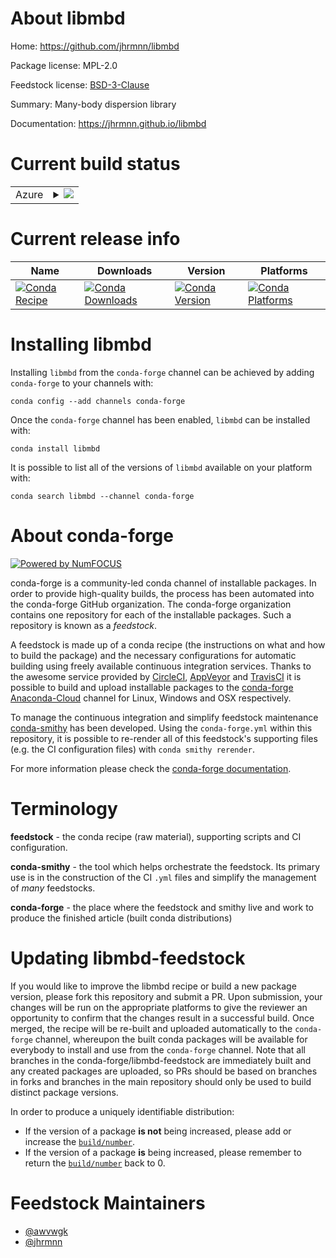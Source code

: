 About libmbd
============

Home: https://github.com/jhrmnn/libmbd

Package license: MPL-2.0

Feedstock license: [BSD-3-Clause](https://github.com/conda-forge/libmbd-feedstock/blob/master/LICENSE.txt)

Summary: Many-body dispersion library

Documentation: https://jhrmnn.github.io/libmbd

Current build status
====================


<table>
    
  <tr>
    <td>Azure</td>
    <td>
      <details>
        <summary>
          <a href="https://dev.azure.com/conda-forge/feedstock-builds/_build/latest?definitionId=10403&branchName=master">
            <img src="https://dev.azure.com/conda-forge/feedstock-builds/_apis/build/status/libmbd-feedstock?branchName=master">
          </a>
        </summary>
        <table>
          <thead><tr><th>Variant</th><th>Status</th></tr></thead>
          <tbody><tr>
              <td>linux_64_fortran_compiler_version7mpimpich</td>
              <td>
                <a href="https://dev.azure.com/conda-forge/feedstock-builds/_build/latest?definitionId=10403&branchName=master">
                  <img src="https://dev.azure.com/conda-forge/feedstock-builds/_apis/build/status/libmbd-feedstock?branchName=master&jobName=linux&configuration=linux_64_fortran_compiler_version7mpimpich" alt="variant">
                </a>
              </td>
            </tr><tr>
              <td>linux_64_fortran_compiler_version7mpinompi</td>
              <td>
                <a href="https://dev.azure.com/conda-forge/feedstock-builds/_build/latest?definitionId=10403&branchName=master">
                  <img src="https://dev.azure.com/conda-forge/feedstock-builds/_apis/build/status/libmbd-feedstock?branchName=master&jobName=linux&configuration=linux_64_fortran_compiler_version7mpinompi" alt="variant">
                </a>
              </td>
            </tr><tr>
              <td>linux_64_fortran_compiler_version7mpiopenmpi</td>
              <td>
                <a href="https://dev.azure.com/conda-forge/feedstock-builds/_build/latest?definitionId=10403&branchName=master">
                  <img src="https://dev.azure.com/conda-forge/feedstock-builds/_apis/build/status/libmbd-feedstock?branchName=master&jobName=linux&configuration=linux_64_fortran_compiler_version7mpiopenmpi" alt="variant">
                </a>
              </td>
            </tr><tr>
              <td>linux_64_fortran_compiler_version9mpimpich</td>
              <td>
                <a href="https://dev.azure.com/conda-forge/feedstock-builds/_build/latest?definitionId=10403&branchName=master">
                  <img src="https://dev.azure.com/conda-forge/feedstock-builds/_apis/build/status/libmbd-feedstock?branchName=master&jobName=linux&configuration=linux_64_fortran_compiler_version9mpimpich" alt="variant">
                </a>
              </td>
            </tr><tr>
              <td>linux_64_fortran_compiler_version9mpinompi</td>
              <td>
                <a href="https://dev.azure.com/conda-forge/feedstock-builds/_build/latest?definitionId=10403&branchName=master">
                  <img src="https://dev.azure.com/conda-forge/feedstock-builds/_apis/build/status/libmbd-feedstock?branchName=master&jobName=linux&configuration=linux_64_fortran_compiler_version9mpinompi" alt="variant">
                </a>
              </td>
            </tr><tr>
              <td>linux_64_fortran_compiler_version9mpiopenmpi</td>
              <td>
                <a href="https://dev.azure.com/conda-forge/feedstock-builds/_build/latest?definitionId=10403&branchName=master">
                  <img src="https://dev.azure.com/conda-forge/feedstock-builds/_apis/build/status/libmbd-feedstock?branchName=master&jobName=linux&configuration=linux_64_fortran_compiler_version9mpiopenmpi" alt="variant">
                </a>
              </td>
            </tr><tr>
              <td>osx_64_fortran_compiler_version7mpimpich</td>
              <td>
                <a href="https://dev.azure.com/conda-forge/feedstock-builds/_build/latest?definitionId=10403&branchName=master">
                  <img src="https://dev.azure.com/conda-forge/feedstock-builds/_apis/build/status/libmbd-feedstock?branchName=master&jobName=osx&configuration=osx_64_fortran_compiler_version7mpimpich" alt="variant">
                </a>
              </td>
            </tr><tr>
              <td>osx_64_fortran_compiler_version7mpinompi</td>
              <td>
                <a href="https://dev.azure.com/conda-forge/feedstock-builds/_build/latest?definitionId=10403&branchName=master">
                  <img src="https://dev.azure.com/conda-forge/feedstock-builds/_apis/build/status/libmbd-feedstock?branchName=master&jobName=osx&configuration=osx_64_fortran_compiler_version7mpinompi" alt="variant">
                </a>
              </td>
            </tr><tr>
              <td>osx_64_fortran_compiler_version7mpiopenmpi</td>
              <td>
                <a href="https://dev.azure.com/conda-forge/feedstock-builds/_build/latest?definitionId=10403&branchName=master">
                  <img src="https://dev.azure.com/conda-forge/feedstock-builds/_apis/build/status/libmbd-feedstock?branchName=master&jobName=osx&configuration=osx_64_fortran_compiler_version7mpiopenmpi" alt="variant">
                </a>
              </td>
            </tr><tr>
              <td>osx_64_fortran_compiler_version9mpimpich</td>
              <td>
                <a href="https://dev.azure.com/conda-forge/feedstock-builds/_build/latest?definitionId=10403&branchName=master">
                  <img src="https://dev.azure.com/conda-forge/feedstock-builds/_apis/build/status/libmbd-feedstock?branchName=master&jobName=osx&configuration=osx_64_fortran_compiler_version9mpimpich" alt="variant">
                </a>
              </td>
            </tr><tr>
              <td>osx_64_fortran_compiler_version9mpinompi</td>
              <td>
                <a href="https://dev.azure.com/conda-forge/feedstock-builds/_build/latest?definitionId=10403&branchName=master">
                  <img src="https://dev.azure.com/conda-forge/feedstock-builds/_apis/build/status/libmbd-feedstock?branchName=master&jobName=osx&configuration=osx_64_fortran_compiler_version9mpinompi" alt="variant">
                </a>
              </td>
            </tr><tr>
              <td>osx_64_fortran_compiler_version9mpiopenmpi</td>
              <td>
                <a href="https://dev.azure.com/conda-forge/feedstock-builds/_build/latest?definitionId=10403&branchName=master">
                  <img src="https://dev.azure.com/conda-forge/feedstock-builds/_apis/build/status/libmbd-feedstock?branchName=master&jobName=osx&configuration=osx_64_fortran_compiler_version9mpiopenmpi" alt="variant">
                </a>
              </td>
            </tr>
          </tbody>
        </table>
      </details>
    </td>
  </tr>
</table>

Current release info
====================

| Name | Downloads | Version | Platforms |
| --- | --- | --- | --- |
| [![Conda Recipe](https://img.shields.io/badge/recipe-libmbd-green.svg)](https://anaconda.org/conda-forge/libmbd) | [![Conda Downloads](https://img.shields.io/conda/dn/conda-forge/libmbd.svg)](https://anaconda.org/conda-forge/libmbd) | [![Conda Version](https://img.shields.io/conda/vn/conda-forge/libmbd.svg)](https://anaconda.org/conda-forge/libmbd) | [![Conda Platforms](https://img.shields.io/conda/pn/conda-forge/libmbd.svg)](https://anaconda.org/conda-forge/libmbd) |

Installing libmbd
=================

Installing `libmbd` from the `conda-forge` channel can be achieved by adding `conda-forge` to your channels with:

```
conda config --add channels conda-forge
```

Once the `conda-forge` channel has been enabled, `libmbd` can be installed with:

```
conda install libmbd
```

It is possible to list all of the versions of `libmbd` available on your platform with:

```
conda search libmbd --channel conda-forge
```


About conda-forge
=================

[![Powered by NumFOCUS](https://img.shields.io/badge/powered%20by-NumFOCUS-orange.svg?style=flat&colorA=E1523D&colorB=007D8A)](http://numfocus.org)

conda-forge is a community-led conda channel of installable packages.
In order to provide high-quality builds, the process has been automated into the
conda-forge GitHub organization. The conda-forge organization contains one repository
for each of the installable packages. Such a repository is known as a *feedstock*.

A feedstock is made up of a conda recipe (the instructions on what and how to build
the package) and the necessary configurations for automatic building using freely
available continuous integration services. Thanks to the awesome service provided by
[CircleCI](https://circleci.com/), [AppVeyor](https://www.appveyor.com/)
and [TravisCI](https://travis-ci.com/) it is possible to build and upload installable
packages to the [conda-forge](https://anaconda.org/conda-forge)
[Anaconda-Cloud](https://anaconda.org/) channel for Linux, Windows and OSX respectively.

To manage the continuous integration and simplify feedstock maintenance
[conda-smithy](https://github.com/conda-forge/conda-smithy) has been developed.
Using the ``conda-forge.yml`` within this repository, it is possible to re-render all of
this feedstock's supporting files (e.g. the CI configuration files) with ``conda smithy rerender``.

For more information please check the [conda-forge documentation](https://conda-forge.org/docs/).

Terminology
===========

**feedstock** - the conda recipe (raw material), supporting scripts and CI configuration.

**conda-smithy** - the tool which helps orchestrate the feedstock.
                   Its primary use is in the construction of the CI ``.yml`` files
                   and simplify the management of *many* feedstocks.

**conda-forge** - the place where the feedstock and smithy live and work to
                  produce the finished article (built conda distributions)


Updating libmbd-feedstock
=========================

If you would like to improve the libmbd recipe or build a new
package version, please fork this repository and submit a PR. Upon submission,
your changes will be run on the appropriate platforms to give the reviewer an
opportunity to confirm that the changes result in a successful build. Once
merged, the recipe will be re-built and uploaded automatically to the
`conda-forge` channel, whereupon the built conda packages will be available for
everybody to install and use from the `conda-forge` channel.
Note that all branches in the conda-forge/libmbd-feedstock are
immediately built and any created packages are uploaded, so PRs should be based
on branches in forks and branches in the main repository should only be used to
build distinct package versions.

In order to produce a uniquely identifiable distribution:
 * If the version of a package **is not** being increased, please add or increase
   the [``build/number``](https://conda.io/docs/user-guide/tasks/build-packages/define-metadata.html#build-number-and-string).
 * If the version of a package **is** being increased, please remember to return
   the [``build/number``](https://conda.io/docs/user-guide/tasks/build-packages/define-metadata.html#build-number-and-string)
   back to 0.

Feedstock Maintainers
=====================

* [@awvwgk](https://github.com/awvwgk/)
* [@jhrmnn](https://github.com/jhrmnn/)

